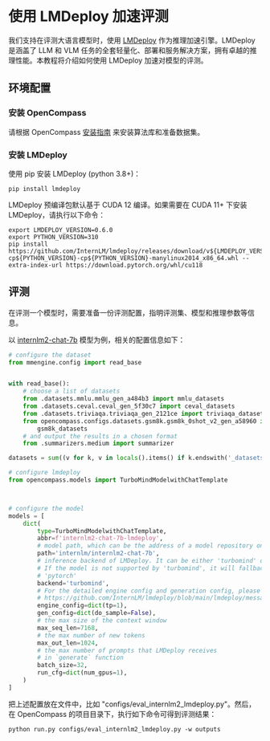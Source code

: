 # 使用 LMDeploy 加速评测

我们支持在评测大语言模型时，使用 [LMDeploy](https://github.com/InternLM/lmdeploy) 作为推理加速引擎。LMDeploy 是涵盖了 LLM 和 VLM 任务的全套轻量化、部署和服务解决方案，拥有卓越的推理性能。本教程将介绍如何使用 LMDeploy 加速对模型的评测。

## 环境配置

### 安装 OpenCompass

请根据 OpenCompass [安装指南](https://opencompass.readthedocs.io/en/latest/get_started/installation.html) 来安装算法库和准备数据集。

### 安装 LMDeploy

使用 pip 安装 LMDeploy (python 3.8+)：

```shell
pip install lmdeploy
```

LMDeploy 预编译包默认基于 CUDA 12 编译。如果需要在 CUDA 11+ 下安装 LMDeploy，请执行以下命令：

```shell
export LMDEPLOY_VERSION=0.6.0
export PYTHON_VERSION=310
pip install https://github.com/InternLM/lmdeploy/releases/download/v${LMDEPLOY_VERSION}/lmdeploy-${LMDEPLOY_VERSION}+cu118-cp${PYTHON_VERSION}-cp${PYTHON_VERSION}-manylinux2014_x86_64.whl --extra-index-url https://download.pytorch.org/whl/cu118
```

## 评测

在评测一个模型时，需要准备一份评测配置，指明评测集、模型和推理参数等信息。

以 [internlm2-chat-7b](https://huggingface.co/internlm/internlm2-chat-7b) 模型为例，相关的配置信息如下：

```python
# configure the dataset
from mmengine.config import read_base


with read_base():
    # choose a list of datasets
    from .datasets.mmlu.mmlu_gen_a484b3 import mmlu_datasets
    from .datasets.ceval.ceval_gen_5f30c7 import ceval_datasets
    from .datasets.triviaqa.triviaqa_gen_2121ce import triviaqa_datasets
    from opencompass.configs.datasets.gsm8k.gsm8k_0shot_v2_gen_a58960 import \
        gsm8k_datasets
    # and output the results in a chosen format
    from .summarizers.medium import summarizer

datasets = sum((v for k, v in locals().items() if k.endswith('_datasets')), [])

# configure lmdeploy
from opencompass.models import TurboMindModelwithChatTemplate



# configure the model
models = [
    dict(
        type=TurboMindModelwithChatTemplate,
        abbr=f'internlm2-chat-7b-lmdeploy',
        # model path, which can be the address of a model repository on the Hugging Face Hub or a local path
        path='internlm/internlm2-chat-7b',
        # inference backend of LMDeploy. It can be either 'turbomind' or 'pytorch'.
        # If the model is not supported by 'turbomind', it will fallback to
        # 'pytorch'
        backend='turbomind',
        # For the detailed engine config and generation config, please refer to
        # https://github.com/InternLM/lmdeploy/blob/main/lmdeploy/messages.py
        engine_config=dict(tp=1),
        gen_config=dict(do_sample=False),
        # the max size of the context window
        max_seq_len=7168,
        # the max number of new tokens
        max_out_len=1024,
        # the max number of prompts that LMDeploy receives
        # in `generate` function
        batch_size=32,
        run_cfg=dict(num_gpus=1),
    )
]
```

把上述配置放在文件中，比如 "configs/eval_internlm2_lmdeploy.py"。然后，在 OpenCompass 的项目目录下，执行如下命令可得到评测结果：

```shell
python run.py configs/eval_internlm2_lmdeploy.py -w outputs
```

